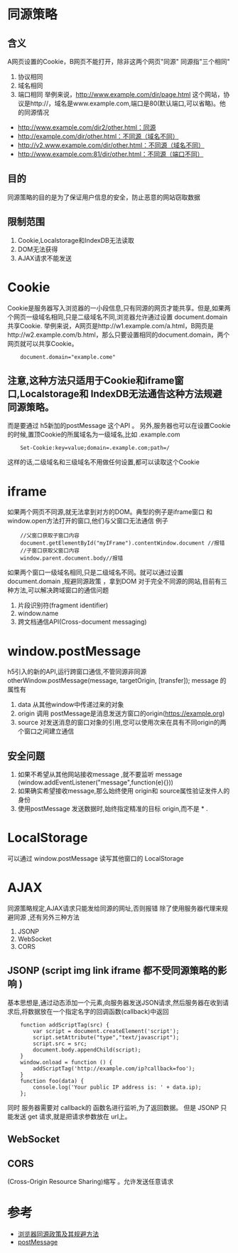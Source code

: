 # 同源策略
## 含义 
A网页设置的Cookie，B网页不能打开，除非这两个网页"同源"
同源指"三个相同"
1. 协议相同
2. 域名相同
3. 端口相同
举例来说，http://www.example.com/dir/page.html 这个网站，协议是http://，域名是www.example.com,端口是80(默认端口,可以省略)。他的同源情况
* http://www.example.com/dir2/other.html：同源
* http://example.com/dir/other.html：不同源（域名不同）
* http://v2.www.example.com/dir/other.html：不同源（域名不同）
* http://www.example.com:81/dir/other.html：不同源（端口不同）
## 目的
同源策略的目的是为了保证用户信息的安全，防止恶意的网站窃取数据
## 限制范围
1. Cookie,Localstorage和IndexDB无法读取
2. DOM无法获得
3. AJAX请求不能发送
# Cookie 
Cookie是服务器写入浏览器的一小段信息,只有同源的网页才能共享。但是,如果两个网页一级域名相同,只是二级域名不同,浏览器允许通过设置 document.domain 共享Cookie.
举例来说，A网页是http://w1.example.com/a.html，B网页是http://w2.example.com/b.html，那么只要设置相同的document.domain，两个网页就可以共享Cookie。
```
    document.domain="example.come"
```
## 注意,这种方法只适用于Cookie和iframe窗口,Localstorage和 IndexDB无法通告这种方法规避同源策略。
而是要通过 h5新加的postMessage 这个API 。
另外,服务器也可以在设置Cookie的时候,置顶Cookie的所属域名为一级域名,比如 .example.com
```
    Set-Cookie:key=value;domain=.example.com;path=/
```
这样的话,二级域名和三级域名不用做任何设置,都可以读取这个Cookie
# iframe
如果两个网页不同源,就无法拿到对方的DOM。典型的例子是iframe窗口 和 window.open方法打开的窗口,他们与父窗口无法通信
例子
```
    //父窗口获取子窗口内容
    document.getElementById("myIFrame").contentWindow.document //报错
    //子窗口获取父窗口内容
    window.parent.document.body//报错
```
如果两个窗口一级域名相同,只是二级域名不同。就可以通过设置 document.domain ,规避同源政策 ，拿到DOM
对于完全不同源的网站,目前有三种方法,可以解决跨域窗口的通信问题
1. 片段识别符(fragment identifier)
2. window.name
3. 跨文档通信API(Cross-document messaging)
# window.postMessage 
h5引入的新的API,运行跨窗口通信,不管同源非同源
otherWindow.postMessage(message, targetOrigin, [transfer]);
message 的属性有 
1. data 
从其他window中传递过来的对象
2. origin
调用 postMessage是消息发送方窗口的origin(https://example.org)
3. source 
对发送消息的窗口对象的引用,您可以使用次来在具有不同origin的两个窗口之间建立通信
## 安全问题
1. 如果不希望从其他网站接收message ,就不要监听 message (window.addEventListener("message",function(e){}))
2. 如果确实希望接收message,那么始终使用 origin和 source属性验证发件人的身份
3. 使用postMessage 发送数据时,始终指定精准的目标 origin,而不是 * .
# LocalStorage
可以通过 window.postMessage 读写其他窗口的 LocalStorage
# AJAX 
同源策略规定,AJAX请求只能发给同源的网址,否则报错
除了使用服务器代理来规避同源 ,还有另外三种方法
1. JSONP
2. WebSocket
3. CORS
## JSONP (script img link iframe 都不受同源策略的影响 )
基本思想是,通过动态添加一个<script></script>元素,向服务器发送JSON请求,然后服务器在收到请求后,将数据放在一个指定名字的回调函数(callback)中返回
```
    function addScriptTag(src) {
        var script = document.createElement('script');
        script.setAttribute("type","text/javascript");
        script.src = src;
        document.body.appendChild(script);
    }
    window.onload = function () {
        addScriptTag('http://example.com/ip?callback=foo');
    }
    function foo(data) {
        console.log('Your public IP address is: ' + data.ip);
    };
```
同时 服务器需要对 callback的 函数名进行监听,为了返回数据。
但是 JSONP 只能发送 get 请求,就是把请求参数放在 url上。
## WebSocket
## CORS
(Cross-Origin Resource Sharing)缩写 。允许发送任意请求

# 参考
* [浏览器同源政策及其规避方法](http://www.ruanyifeng.com/blog/2016/04/same-origin-policy.html)
* [postMessage](https://developer.mozilla.org/zh-CN/docs/Web/API/Window/postMessage)
